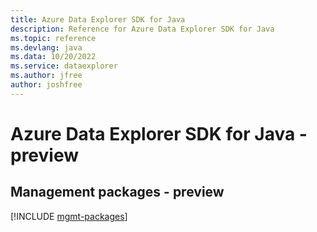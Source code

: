 ```yaml
---
title: Azure Data Explorer SDK for Java
description: Reference for Azure Data Explorer SDK for Java
ms.topic: reference
ms.devlang: java
ms.data: 10/20/2022
ms.service: dataexplorer
ms.author: jfree
author: joshfree
---
```

# Azure Data Explorer SDK for Java - preview

## Management packages - preview
[!INCLUDE [mgmt-packages](data-explorer-mgmt-index.md)]